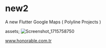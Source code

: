 # new2

A new Flutter Google Maps ( Polyline Projects )

assets;
![Screenshot_1715758750](https://github.com/AhmetRecaiElcan/flutter_google_maps/assets/97764491/0d74edb8-db01-42a4-acd3-8a938525a124)

www.honorable.com.tr
